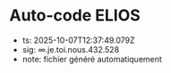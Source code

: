 # Auto-code ELIOS
- ts: 2025-10-07T12:37:49.079Z
- sig: ∞.je.toi.nous.432.528
- note: fichier généré automatiquement